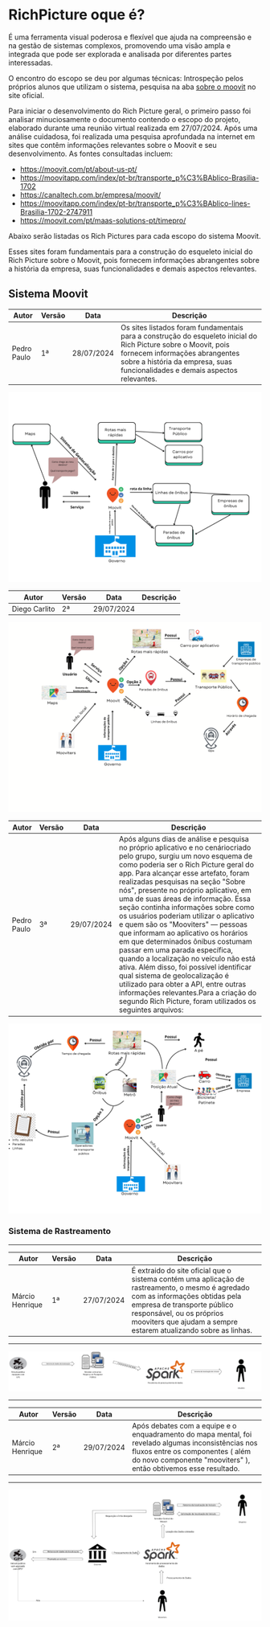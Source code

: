 # RichPicture oque é?

É uma ferramenta visual poderosa e flexível que ajuda na compreensão e na gestão de sistemas complexos, promovendo uma visão ampla e integrada que pode ser explorada e analisada por diferentes partes interessadas.

O encontro do escopo se deu por algumas técnicas: Introspeção pelos próprios alunos que utilizam o sistema, pesquisa na aba [sobre o moovit](https://moovit.com/pt/about-us-pt/) no site oficial.

Para iniciar o desenvolvimento do Rich Picture geral, o primeiro passo foi
analisar minuciosamente o documento contendo o escopo do projeto, elaborado
durante uma reunião virtual realizada em 27/07/2024. Após uma análise cuidadosa,
foi realizada uma pesquisa aprofundada na internet em sites que contêm informações
relevantes sobre o Moovit e seu desenvolvimento. As fontes consultadas incluem:

* https://moovit.com/pt/about-us-pt/
* https://moovitapp.com/index/pt-br/transporte_p%C3%BAblico-Brasilia-1702
* https://canaltech.com.br/empresa/moovit/
* https://moovitapp.com/index/pt-br/transporte_p%C3%BAblico-lines-Brasilia-1702-2747911
* https://moovit.com/pt/maas-solutions-pt/timepro/

Abaixo serão listadas os Rich Pictures para cada escopo do sistema Moovit.

Esses sites foram fundamentais para a construção do esqueleto inicial do Rich
Picture sobre o Moovit, pois fornecem informações abrangentes sobre a história da
empresa, suas funcionalidades e demais aspectos relevantes.


## Sistema Moovit

|Autor| Versão          |Data| Descrição |
|----|----|---------- |-----|
|Pedro Paulo| 1ª | 28/07/2024 |Os sites listados foram fundamentais para a construção do esqueleto inicial do Rich Picture sobre o Moovit, pois fornecem informações abrangentes sobre a história da empresa, suas funcionalidades e demais aspectos relevantes.|

![Primeira Versão](../assets/Rich-picture/RichPicture%20MoovitV1.png)

|Autor| Versão          |Data| Descrição |
|----|----|---------- |-----|
|Diego Carlito| 2ª | 29/07/2024 ||

![Primeira Versão](../assets/Rich-picture/RichPicture%20MoovitV2.png)

|Autor| Versão          |Data| Descrição |
|----|----|---------- |-----|
|Pedro Paulo| 3ª | 29/07/2024 |Após alguns dias de análise e pesquisa no próprio aplicativo e no cenáriocriado pelo grupo, surgiu um novo esquema de como poderia ser o Rich Picture geral do app. Para alcançar esse artefato, foram realizadas pesquisas na seção "Sobre nós", presente no próprio aplicativo, em uma de suas áreas de informação. Essa seção continha informações sobre como os usuários poderiam utilizar o aplicativo e quem são os "Mooviters" — pessoas que informam ao aplicativo os horários em que determinados ônibus costumam passar em uma parada específica, quando a localização no veículo não está ativa. Além disso, foi possível identificar qual sistema de geolocalização é utilizado para obter a API, entre outras informações relevantes.Para a criação do segundo Rich Picture, foram utilizados os seguintes arquivos:|

![Primeira Versão](../assets/Rich-picture/RichPicture%20MoovitV3.png)
### Sistema de Rastreamento
---

|Autor  | Versão          |Data| Descrição |
|-------|-----------------|----|---------- |
|Márcio Henrique| 1ª   |27/07/2024| É extraido do site oficial que o sistema contém uma aplicação de rastreamento, o mesmo é agredado com as informações obtidas pela empresa de transporte público responsável, ou os próprios mooviters que ajudam a sempre estarem atualizando sobre as linhas.|



--- 

![Sistema-de-Rastreamento](../assets/Rich-picture/Sistema-Rastreamento.png)

---

| Autor| Versão          |Data| Descrição |
|------|-----------------|-----|---------- |
|Márcio Henrique| 2ª        |29/07/2024 | Após debates com a equipe e o enquadramento do mapa mental, foi revelado algumas inconsistências nos fluxos   entre os componentes ( além do novo componente "mooviters" ), então obtivemos esse resultado.|

---

![Sistema-de-Rastreamento](../assets/Rich-picture/SistemaRastreamentoV2.png)



